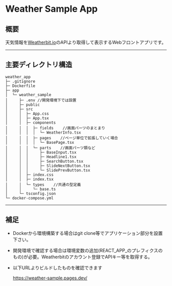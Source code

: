 # Weather Sample App

## 概要
天気情報を[Weatherbit.io](https://www.weatherbit.io/)のAPIより取得して表示するWebフロントアプリです。
***

## 主要ディレクトリ構造
```
weather_app
├─ .gitignore
├─ Dockerfile
├─ app
│  └─ weather_sample
│     ├─ .env //開発環境下では設置
│     ├─ public 
│     ├─ src
│     │  ├─ App.css
│     │  ├─ App.tsx
│     │  ├─ components
│     │  │  ├─ fields    //画面パーツのまとまり
│     │  │  │  └─ WeatherInfo.tsx
│     │  │  ├─ pages    //ページ単位で拡張していく場合
│     │  │  │  └─ BasePage.tsx
│     │  │  └─ parts    //画面パーツ類など
│     │  │     ├─ BaseInput.tsx
│     │  │     ├─ Headline1.tsx
│     │  │     ├─ SearchButton.tsx
│     │  │     ├─ SlideNextButton.tsx
│     │  │     └─ SlidePrevButton.tsx
│     │  ├─ index.css
│     │  ├─ index.tsx
│     │  └─ types    //共通の型定義
│     │     └─ base.ts
│     └─ tsconfig.json
└─ docker-compose.yml

```

***
## 補足
* Dockerから環境構築する場合はgit clone等でアプリケーション部分を設置下さい。
* 開発環境で確認する場合は環境変数の追加(REACT_APP_のプレフィクスのもの)が必要。Weatherbitのアカウント登録でAPIキー等を取得する。
* 以下URLよりビルドしたものを確認できます
  
  https://weather-sample.pages.dev/


